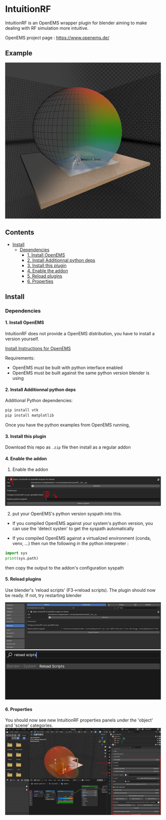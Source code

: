 # IntuitionRF
IntuitionRF is an OpenEMS wrapper plugin for blender aiming to make dealing with RF simulation more intuitive. 

OpenEMS project page : https://www.openems.de/

## Example

![patch](images/demo.png)

## Contents
  - [Install](#install)
    - [Dependencies](#dependencies)
      - [1. Install OpenEMS](#1-install-openems)
      - [2. Install Additionnal python deps](#2-install-additionnal-python-deps)
      - [3. Install this plugin](#3-install-this-plugin)
      - [4. Enable the addon](#4-enable-the-addon)
      - [5. Reload plugins](#5-reload-plugins)
      - [6. Properties](#6-properties)


## Install 
### Dependencies
#### 1. Install OpenEMS 
IntuitionRF does not provide a OpenEMS distribution, you have to install a version yourself.

[Install Instructions for OpenEMS](https://docs.openems.de/install/index.html)

Requirements:
- OpenEMS must be built with python interface enabled 
- OpenEMS must be built against the same python version blender is using

#### 2. Install Additionnal python deps
Additional Python dependencies: 
```bash 
pip install vtk
pip install matplotlib
```
Once you have the python examples from OpenEMS running, 

#### 3. Install this plugin
Download this repo as ```.zip``` file then install as a regular addon

#### 4. Enable the addon
1. Enable the addon 

![enable the addon](images/preferences.png)

2. put your OpenEMS's python version syspath into this.

-  If you compiled OpenEMS against your system's python version, you can use the 'detect systen' to get the syspath automatically

- If you compiled OpenEMS against a virtualized environment (conda, venv, ...) then run the following in the python interpreter :
```python 
import sys 
print(sys.path)
```

then copy the output to the addon's configuration syspath

#### 5. Reload plugins

Use blender's 'reload scripts' (F3->reload scripts). The plugin should now be ready. If not, try restarting blender

![syspath](images/syspath.png)
![reload](images/reload_scripts.png)

#### 6. Properties
You should now see new IntuitionRF properties panels under the 'object' and 'scene' categories.
![panels](images/panels.png)

